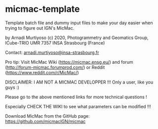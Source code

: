 # micmac-template
Template batch file and dummy input files to make your day easier when trying to figure out IGN's MicMac.

by Arnadi Murtiyoso (c) 2020, Photogrammetry and Geomatics Group, ICube-TRIO UMR 7357 INSA Strasbourg (France)

Contact: arnadi.murtiyoso@insa-strasbourg.fr

Pro tip: Visit MicMac Wiki (https://micmac.ensg.eu/) 
and forum (http://forum-micmac.forumprod.com/) 
or Reddit (https://www.reddit.com/r/MicMac/)

DISCLAIMER: I AM NOT A MICMAC DEVELOPPER !!! Only a user, like you guys :) 

Please go to the above mentioned links for more technical questions !

Especially CHECK THE WIKI to see what parameters can be modified !!!

Download MicMac from the GitHub page:
https://github.com/micmacIGN/micmac

